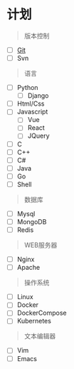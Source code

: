 # 计划

> 版本控制

- [ ] [Git](git/)
- [ ] Svn

> 语言

- [ ] Python
    - [ ] Django
- [ ] Html/Css
- [ ] Javascript
    - [ ] Vue
    - [ ] React
    - [ ] JQuery
- [ ] C
- [ ] C++
- [ ] C#
- [ ] Java
- [ ] Go
- [ ] Shell

> 数据库

- [ ] Mysql
- [ ] MongoDB
- [ ] Redis

> WEB服务器

- [ ] Nginx
- [ ] Apache

> 操作系统

- [ ] Linux
- [ ] Docker
- [ ] DockerCompose
- [ ] Kubernetes

> 文本编辑器

- [ ] Vim
- [ ] Emacs
